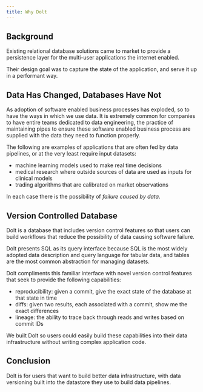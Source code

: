 ```yaml
---
title: Why Dolt
---
```


## Background
Existing relational database solutions came to market to provide a persistence layer for the multi-user applications the internet enabled.

Their design goal was to capture the state of the application, and serve it up in a performant way.

## Data Has Changed, Databases Have Not
As adoption of software enabled business processes has exploded, so to have the ways in which we use data. It is extremely common for companies to have entire teams dedicated to data engineering, the practice of maintaining pipes to ensure these software enabled business process are supplied with the data they need to function properly.

The following are examples of applications that are often fed by data pipelines, or at the very least require input datasets:
- machine learning models used to make real time decisions
- medical research where outside sources of data are used as inputs for clinical models
- trading algorithms that are calibrated on market observations

In each case there is the possibility of _failure caused by data_.

## Version Controlled Database
Dolt is a database that includes version control features so that users can build workflows that reduce the possibility of data causing software failure.

Dolt presents SQL as its query interface because SQL is the most widely adopted data description and query language for tabular data, and tables are the most common abstraction for managing datasets.

Dolt compliments this familiar interface with novel version control features that seek to provide the following capabilities:
- reproducibility: given a commit, give the exact state of the database at that state in time
- diffs: given two results, each associated with a commit, show me the exact differences
- lineage: the ability to trace back through reads and writes based on commit IDs

We built Dolt so users could easily build these capabilities into their data infrastructure without writing complex application code.

## Conclusion
Dolt is for users that want to build better data infrastructure, with data versioning built into the datastore they use to build data pipelines.
